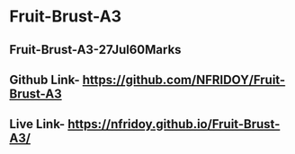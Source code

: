 # Fruit-Brust-A3
## Fruit-Brust-A3-27Jul60Marks

## Github Link- https://github.com/NFRIDOY/Fruit-Brust-A3
## Live Link- https://nfridoy.github.io/Fruit-Brust-A3/
